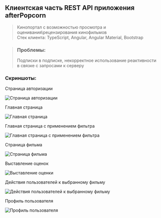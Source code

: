 ## Клиентская часть REST API приложения afterPopcorn

> Кинопортал с возможностью просмотра и оценивания\рецензирования кинофильмов <br/>
> Стек клиента: TypeScript, Angular, Angular Material, Bootstrap

> ### Проблемы:
> Подписки в подписке, некорректное использование реактивности в связке с запросами к серверу

### Скриншоты:
Страница авторизации

<image src="https://imgur.com/5VAqHm2.jpg" alt="Страница авторизации">
  
Главная страница

<image src="https://imgur.com/pdKH5bm.jpg" alt="Главная страница">

Главная страница с применением фильтра

<image src="https://imgur.com/1j9cunn.jpg" alt="Главная страница с применением фильтра">

Страница фильма

<image src="https://imgur.com/9agQAjW.jpg" alt="Страница фильма">

Выставление оценок

<image src="https://imgur.com/gdvxAFR.jpg" alt="Выставление оценки">

Действия пользователей к выбранному фильму

<image src="https://imgur.com/fnZlQ6O.jpg" alt="Действия пользователей к выбранному фильму">

Профиль пользователя

<image src="https://imgur.com/v4zbZw2.jpg" alt="Профиль пользователя">
